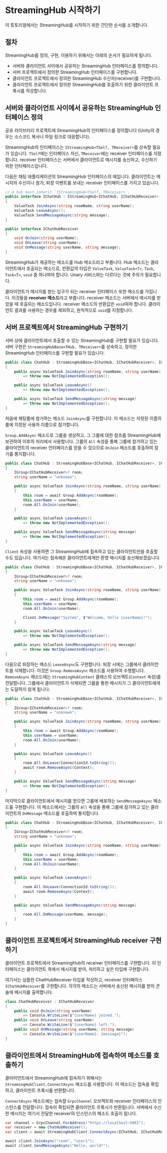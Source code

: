 # StreamingHub 시작하기

이 튜토리얼에서는 StreamingHub를 시작하기 위한 간단한 순서를 소개합니다.

## 절차

StreamingHub를 정의, 구현, 이용하기 위해서는 아래의 순서가 필요하게 됩니다.

- 서버와 클라이언트 사이에서 공유하는 StreamingHub 인터페이스를 정의합니다.
- 서버 프로젝트에서 정의한 StreamingHub 인터페이스를 구현합니다.
- 클라이언트 프로젝트에서 정의한 StreamingHub 수신자(receiver)를 구현합니다.
- 클라이언트 프로젝트에서 정의한 StreamingHub를 호출하기 위한 클라이언트 프록시를 작성합니다.

## 서버와 클라이언트 사이에서 공유하는 StreamingHub 인터페이스 정의

공유 라이브러리 프로젝트에 StreamingHub의 인터페이스를 정의합니다 (Unity의 경우는 소스코드 복사나 파일 링크로 대응합니다).

StreamingHub의 인터페이스는 `IStreamingHub<TSelf, TReceiver>`를 상속할 필요가 있습니다. `TSelf`에는 인터페이스 자신, `TReceiver`에는 receiver 인터페이스를 지정합니다. receiver 인터페이스는 서버에서 클라이언트로 메시지를 송신하고, 수신하기 위한 인터페이스입니다.

다음은 채팅 애플리케이션의 StreamingHub 인터페이스의 예입니다. 클라이언트는 메시지의 수신이나 참가, 퇴장 이벤트를 보내는 receiver 인터페이스를 가지고 있습니다.

```csharp
// A hub must inherit `IStreamingHub<TSelf, TReceiver>`.
public interface IChatHub : IStreamingHub<IChatHub, IChatHubReceiver>
{
    ValueTask JoinAsync(string roomName, string userName);
    ValueTask LeaveAsync();
    ValueTask SendMessageAsync(string message);
}

public interface IChatHubReceiver
{
    void OnJoin(string userName);
    void OnLeave(string userName);
    void OnMessage(string userName, string message);
}
```

StreamingHub가 제공하는 메소드를 Hub 메소드라고 부릅니다. Hub 메소드는 클라이언트에서 호출되는 메소드로, 반환값의 타입은 `ValueTask`, `ValueTask<T>`, `Task`, `Task<T>`, `void` 중 하나여야 합니다. Unary 서비스와는 다르다는 것에 주의가 필요합니다.

클라이언트가 메시지를 받는 입구가 되는 receiver 인터페이스 또한 메소드를 가집니다. 이것들을 **receiver 메소드**라고 부릅니다. receiver 메소드는 서버에서 메시지를 받았을 때 호출되는 메소드입니다. receiver 메소드의 반환값은 `void`여야 합니다. 클라이언트 결과를 사용하는 경우를 제외하고, 원칙적으로 `void`를 지정합니다.

## 서버 프로젝트에서 StreamingHub 구현하기

서버 상에 클라이언트에서 호출할 수 있는 StreamingHub를 구현할 필요가 있습니다. 서버 구현은 `StreamingHubBase<THub, TReceiver>`를 상속하고, 정의한 StreamingHub 인터페이스를 구현할 필요가 있습니다.

```csharp
public class ChatHub : StreamingHubBase<IChatHub, IChatHubReceiver>, IChatHub
{
    public async ValueTask JoinAsync(string roomName, string userName)
        => throw new NotImplementedException();

    public async ValueTask LeaveAsync()
        => throw new NotImplementedException();

    public async ValueTask SendMessageAsync(string message)
        => throw new NotImplementedException();
}
```

처음에 채팅룸에 참가하는 메소드 `JoinAsync`를 구현합니다. 이 메소드는 지정된 이름의 룸에 지정된 사용자 이름으로 참가합니다.

`Group.AddAsync` 메소드로 그룹을 생성하고, 그 그룹에 대한 참조를 StreamingHub에 보관하여 이후의 처리에서 사용합니다. 그룹의 `All` 속성을 통해 그룹에 참가하고 있는 클라이언트의 receiver 인터페이스를 얻을 수 있으므로 `OnJoin` 메소드를 호출하여 참가를 통지합니다.

```csharp
public class ChatHub : StreamingHubBase<IChatHub, IChatHubReceiver>, IChatHub
{
    IGroup<IChatHubReceiver>? room;
    string userName = "unknown";

    public async ValueTask JoinAsync(string roomName, string userName)
    {
        this.room = await Group.AddAsync(roomName);
        this.userName = userName;
        room.All.OnJoin(userName);
    }

    public async ValueTask LeaveAsync()
        => throw new NotImplementedException();

    public async ValueTask SendMessageAsync(string message)
        => throw new NotImplementedException();
}
```

`Client` 속성을 사용하면 그 StreamingHub에 접속하고 있는 클라이언트만을 호출할 수도 있습니다. 여기서는 접속해온 클라이언트에게만 환영 메시지를 송신해보겠습니다.

```csharp
public class ChatHub : StreamingHubBase<IChatHub, IChatHubReceiver>, IChatHub
{
    IGroup<IChatHubReceiver>? room;
    string userName = "unknown";

    public async ValueTask JoinAsync(string roomName, string userName)
    {
        this.room = await Group.AddAsync(roomName);
        this.userName = userName;
        room.All.OnJoin(userName);

        Client.OnMessage("System", $"Welcome, hello {userName}!");
    }

    public async ValueTask LeaveAsync()
        => throw new NotImplementedException();

    public async ValueTask SendMessageAsync(string message)
        => throw new NotImplementedException();
}
```

다음으로 퇴장하는 메소드 `LeaveAsync`도 구현합니다. 퇴장 시에는 그룹에서 클라이언트를 삭제합니다. 이것은 `Group.RemoveAsync` 메소드를 사용하여 수행합니다. `RemoveAsync` 메소드에는 `StreamingHubContext` 클래스의 오브젝트(`Context` 속성)를 전달합니다. 그룹에서 클라이언트가 삭제되면 그룹을 통한 메시지가 그 클라이언트에게는 도달하지 않게 됩니다.

```csharp
public class ChatHub : StreamingHubBase<IChatHub, IChatHubReceiver>, IChatHub
{
    IGroup<IChatHubReceiver>? room;
    string userName = "unknown";

    public async ValueTask JoinAsync(string roomName, string userName)
    {
        this.room = await Group.AddAsync(roomName);
        this.userName = userName;
        room.All.OnJoin(userName);
    }

    public async ValueTask LeaveAsync()
    {
        room.All.OnLeave(ConnectionId.toString());
        await room.RemoveAsync(Context);
    }

    public async ValueTask SendMessageAsync(string message)
        => throw new NotImplementedException();
}
```

마지막으로 클라이언트에서 메시지를 받으면 그룹에 배포하는 `SendMessageAsync` 메소드를 구현합니다. 이 메소드에서는 그룹의 `All` 속성을 통해 그룹에 참가하고 있는 클라이언트의 `OnMessage` 메소드를 호출하여 통지합니다.

```csharp
public class ChatHub : StreamingHubBase<IChatHub, IChatHubReceiver>, IChatHub
{
    IGroup<IChatHubReceiver>? room;
    string userName = "unknown";

    public async ValueTask JoinAsync(string roomName, string userName)
    {
        this.room = await Group.AddAsync(roomName);
        this.userName = userName;
        room.All.OnJoin(userName);
    }

    public async ValueTask LeaveAsync()
    {
        room.All.OnLeave(ConnectionId.toString());
        await room.RemoveAsync(Context);
    }

    public async ValueTask SendMessageAsync(string message)
    {
        room.All.OnMessage(userName, message);
    }
}
```

## 클라이언트 프로젝트에서 StreamingHub receiver 구현하기

클라이언트 프로젝트에서 StreamingHub의 receiver 인터페이스를 구현합니다. 이 인터페이스는 클라이언트 측에서 메시지를 받아, 처리하고 싶은 타입에 구현합니다.

여기서는 심플한 ChatHubReceiver 타입을 작성하고, receiver 인터페이스 `IChatHubReceiver`를 구현합니다. 각각의 메소드는 서버에서 송신된 메시지를 받아 콘솔에 메시지를 출력합니다.

```csharp
class ChatHubReceiver : IChatHubReceiver
{
    public void OnJoin(string userName)
        => Console.WriteLine($"{userName} joined.");
    public void OnLeave(string userName)
        => Console.WriteLine($"{userName} left.");
    public void OnMessage(string userName, string message)
        => Console.WriteLine($"{userName}: {message}");
}
```

## 클라이언트에서 StreamingHub에 접속하여 메소드를 호출하기

클라이언트에서 StreamingHub에 접속하기 위해서는 `StreamingHubClient.ConnectAsync` 메소드를 사용합니다. 이 메소드는 접속을 확립하고, 클라이언트 프록시를 반환합니다.

`ConnectAsync` 메소드에는 접속할 `GrpcChannel` 오브젝트와 receiver 인터페이스의 인스턴스를 전달합니다. 접속이 확립되면 클라이언트 프록시가 반환됩니다. 서버에서 수신한 메시지는 여기서 전달한 receiver의 인스턴스의 메소드 호출이 됩니다.

```csharp
var channel = GrpcChannel.ForAddress("https://localhost:5001");
var receiver = new ChatHubReceiver();
var client = await StreamingHubClient.ConnectAsync<IChatHub, IChatHubReceiver>(channel, receiver);

await client.JoinAsync("room", "user1");
await client.SendMessageAsync("Hello, world!");
```
